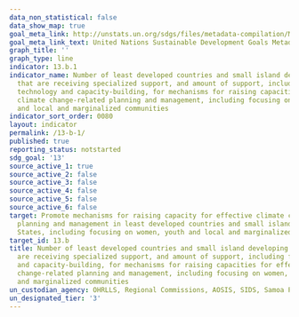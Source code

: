 ```yaml
---
data_non_statistical: false
data_show_map: true
goal_meta_link: http://unstats.un.org/sdgs/files/metadata-compilation/Metadata-Goal-13.pdf
goal_meta_link_text: United Nations Sustainable Development Goals Metadata (pdf 759kB)
graph_title: ''
graph_type: line
indicator: 13.b.1
indicator_name: Number of least developed countries and small island developing States
  that are receiving specialized support, and amount of support, including finance,
  technology and capacity-building, for mechanisms for raising capacities for effective
  climate change-related planning and management, including focusing on women, youth
  and local and marginalized communities
indicator_sort_order: 0080
layout: indicator
permalink: /13-b-1/
published: true
reporting_status: notstarted
sdg_goal: '13'
source_active_1: true
source_active_2: false
source_active_3: false
source_active_4: false
source_active_5: false
source_active_6: false
target: Promote mechanisms for raising capacity for effective climate change-related
  planning and management in least developed countries and small island developing
  States, including focusing on women, youth and local and marginalized communities
target_id: 13.b
title: Number of least developed countries and small island developing States that
  are receiving specialized support, and amount of support, including finance, technology
  and capacity-building, for mechanisms for raising capacities for effective climate
  change-related planning and management, including focusing on women, youth and local
  and marginalized communities
un_custodian_agency: OHRLLS, Regional Commissions, AOSIS, SIDS, Samoa Pathway
un_designated_tier: '3'
---
```

